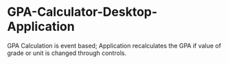 # GPA-Calculator-Desktop-Application
GPA Calculation is event based; Application recalculates the GPA if value of grade or unit is changed through controls.
